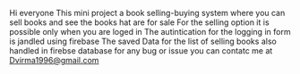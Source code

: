 Hi everyone
This mini project a book selling-buying system where you can sell books and see the books hat are for sale
For the selling option it is possible only when you are loged in
The autintication for the logging in form is jandled using firebase
The saved Data for the list of selling books also handled in firebse database
for any bug or issue you can contatc me at Dvirma1996@gmail.com
